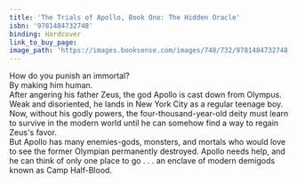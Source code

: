 ```yaml
---
title: 'The Trials of Apollo, Book One: The Hidden Oracle'
isbn: '9781484732748'
binding: Hardcover
link_to_buy_page:
image_path: 'https://images.booksense.com/images/748/732/9781484732748.jpg'
---
```



How do you punish an immortal?&nbsp;
<br>By making him human.&nbsp;
<br>After angering his father Zeus, the god Apollo is cast down from Olympus. Weak and disoriented, he lands in New York City as a regular teenage boy. Now, without his godly powers, the four-thousand-year-old deity must learn to survive in the modern world until he can somehow find a way to regain Zeus's favor.&nbsp;
<br>But Apollo has many enemies-gods, monsters, and mortals who would love to see the former Olympian permanently destroyed. Apollo needs help, and he can think of only one place to go . . . an enclave of modern demigods known as Camp Half-Blood.